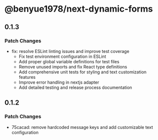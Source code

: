 # @benyue1978/next-dynamic-forms

## 0.1.3

### Patch Changes

- fix: resolve ESLint linting issues and improve test coverage
  - Fix test environment configuration in ESLint
  - Add proper global variable definitions for test files
  - Remove unused imports and fix React type definitions
  - Add comprehensive unit tests for styling and text customization features
  - Improve error handling in nextjs adapter
  - Add detailed testing and release process documentation

## 0.1.2

### Patch Changes

- 75cacad: remove hardcoded message keys and add customizable text configuration
